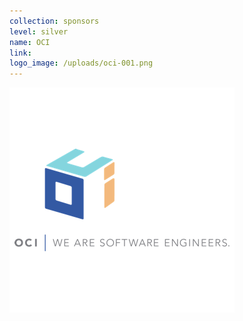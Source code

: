 ```yaml
---
collection: sponsors
level: silver
name: OCI
link:
logo_image: /uploads/oci-001.png
---
```



![](/uploads/versions/oci-001---x----360-360x---.png)